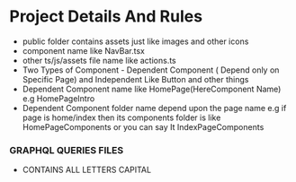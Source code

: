 # Project Details And Rules

- public folder contains assets just like images and other icons
- component name like NavBar.tsx
- other ts/js/assets file name like actions.ts
- Two Types of Component - Dependent Component ( Depend only on Specific Page) and Independent Like Button and other things
- Dependent Component name like HomePage(HereComponent Name) e.g HomePageIntro
- Dependent Component folder name depend upon the page name e.g if page is home/index then its components folder is like HomePageComponents or you can say It IndexPageComponents

### GRAPHQL QUERIES FILES

- CONTAINS ALL LETTERS CAPITAL
